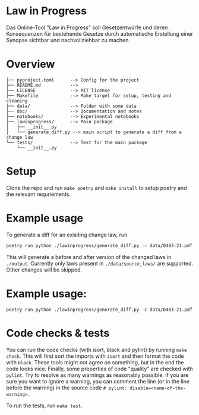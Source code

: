 # Law in Progress

Das Online-Tool "Law in Progress" soll Gesetzentwürfe und deren Konsequenzen für bestehende Gesetze durch automatische Erstellung einer Synopse sichtbar und nachvollziehbar zu machen.


# Overview

```
├── pyproject.toml      --> Config for the project
├── README.md           --> 
├── LICENSE             --> MIT license 
├── Makefile            --> Make target for setup, testing and cleaning
├── data/               --> Folder with some data
├── doc/                --> Documentation and notes
├── notebooks/          --> Experimental notebooks
├── lawinprogress/      --> Main package
│   ├── __init__.py
│   └── generate_diff.py --> main script to generate a diff from a change law
└── tests/              --> Test for the main package
    └── __init__.py
```

# Setup

Clone the repo and run `make poetry` and `make install` to setup poetry and the relevant requriements.


# Example usage
To generate a diff for an exisiting change law, run

```bash
poetry run python ./lawinprogress/generate_diff.py -c data/0483-21.pdf
```

This will generate a before and after version of the changed laws in `./output`. Currently only laws present in `./data/source_laws/` are supported. Other changes will be skipped.

# Example usage:

```poetry run python ./lawinprogress/generate_diff.py -c data/0483-21.pdf```


# Code checks & tests

You can run the code checks (with isort, black and pylint) by running `make check`.
This will first sort the imports with `isort` and then format the code with `black`.
These tools might not agree on something, but in the end the code looks nice.
Finally, some properties of code "quality" are checked with `pylint`.
Try to resolve as many warnings as reasonably possible. If you are sure you want to ignore a warning,
you can comment the line (or in the line before the warning) in the source code ```# pylint: disable=<name-of-the-warning>```.

To run the tests, run `make test`.
